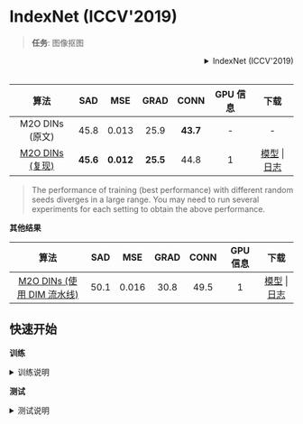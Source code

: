 # IndexNet (ICCV'2019)

> **任务**: 图像抠图

<!-- [ALGORITHM] -->

<details>
<summary align="right">IndexNet (ICCV'2019)</summary>

```bibtex
@inproceedings{hao2019indexnet,
  title={Indices Matter: Learning to Index for Deep Image Matting},
  author={Lu, Hao and Dai, Yutong and Shen, Chunhua and Xu, Songcen},
  booktitle={Proc. IEEE/CVF International Conference on Computer Vision (ICCV)},
  year={2019}
}
```

</details>

<br/>

|                                  算法                                   |   SAD    |    MSE    |   GRAD   |   CONN   | GPU 信息 |                                           下载                                           |
| :---------------------------------------------------------------------: | :------: | :-------: | :------: | :------: | :------: | :--------------------------------------------------------------------------------------: |
|                             M2O DINs (原文)                             |   45.8   |   0.013   |   25.9   | **43.7** |    -     |                                            -                                             |
| [M2O DINs (复现)](/configs/indexnet/indexnet_mobv2_1xb16-78k_comp1k.py) | **45.6** | **0.012** | **25.5** |   44.8   |    1     | [模型](https://download.openmmlab.com/mmediting/mattors/indexnet/indexnet_mobv2_1x16_78k_comp1k_SAD-45.6_20200618_173817-26dd258d.pth) \| [日志](https://download.openmmlab.com/mmediting/mattors/indexnet/indexnet_mobv2_1x16_78k_comp1k_20200618_173817.log.json) |

> The performance of training (best performance) with different random seeds diverges in a large range. You may need to run several experiments for each setting to obtain the above performance.

**其他结果**

|                                          算法                                           | SAD  |  MSE  | GRAD | CONN | GPU 信息 |                                           下载                                           |
| :-------------------------------------------------------------------------------------: | :--: | :---: | :--: | :--: | :------: | :--------------------------------------------------------------------------------------: |
| [M2O DINs (使用 DIM 流水线)](/configs/indexnet/indexnet_mobv2-dimaug_1xb16-78k_comp1k.py) | 50.1 | 0.016 | 30.8 | 49.5 |    1     | [模型](https://download.openmmlab.com/mmediting/mattors/indexnet/indexnet_dimaug_mobv2_1x16_78k_comp1k_SAD-50.1_20200626_231857-af359436.pth) \| [日志](https://download.openmmlab.com/mmediting/mattors/indexnet/indexnet_dimaug_mobv2_1x16_78k_comp1k_20200626_231857.log.json) |

## 快速开始

**训练**

<details>
<summary>训练说明</summary>

您可以使用以下命令来训练模型。

```shell
# CPU上训练
CUDA_VISIBLE_DEVICES=-1 python tools/train.py configs/indexnet/indexnet_mobv2_1xb16-78k_comp1k.py

# 单个GPU上训练
python tools/train.py configs/indexnet/indexnet_mobv2_1xb16-78k_comp1k.py

# 多个GPU上训练
./tools/dist_train.sh configs/indexnet/indexnet_mobv2_1xb16-78k_comp1k.py 8
```

更多细节可以参考 [train_test.md](/docs/zh_cn/user_guides/train_test.md) 中的 **Train a model** 部分。

</details>

**测试**

<details>
<summary>测试说明</summary>

您可以使用以下命令来测试模型。

```shell
# CPU上测试
CUDA_VISIBLE_DEVICES=-1 python tools/test.py configs/indexnet/indexnet_mobv2_1xb16-78k_comp1k.py https://download.openmmlab.com/mmediting/mattors/indexnet/indexnet_mobv2_1x16_78k_comp1k_SAD-45.6_20200618_173817-26dd258d.pth

# 单个GPU上测试
python tools/test.py configs/indexnet/indexnet_mobv2_1xb16-78k_comp1k.py https://download.openmmlab.com/mmediting/mattors/indexnet/indexnet_mobv2_1x16_78k_comp1k_SAD-45.6_20200618_173817-26dd258d.pth

# 多个GPU上测试
./tools/dist_test.sh configs/indexnet/indexnet_mobv2_1xb16-78k_comp1k.py https://download.openmmlab.com/mmediting/mattors/indexnet/indexnet_mobv2_1x16_78k_comp1k_SAD-45.6_20200618_173817-26dd258d.pth 8
```

更多细节可以参考 [train_test.md](/docs/zh_cn/user_guides/train_test.md) 中的 **Test a pre-trained model** 部分。

</details>
